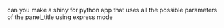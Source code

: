 can you make a shiny for python app that uses all the possible parameters of the panel_title using express mode